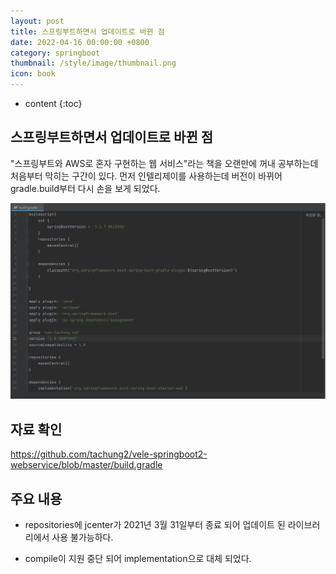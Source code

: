 ```yaml
---
layout: post
title: 스프링부트하면서 업데이트로 바뀐 점
date: 2022-04-16 00:00:00 +0800
category: springboot
thumbnail: /style/image/thumbnail.png
icon: book
---
```



* content
{:toc}









## 스프링부트하면서 업데이트로 바뀐 점

"스프링부트와 AWS로 혼자 구현하는 웹 서비스"라는 책을 오랜만에 꺼내 공부하는데 처음부터 막히는 구간이 있다.
먼저 인텔리제이를 사용하는데 버전이 바뀌어 gradle.build부터 다시 손을 보게 되었다.


<img src="style\image\gradle.png">



## 자료 확인

https://github.com/tachung2/vele-springboot2-webservice/blob/master/build.gradle










## 주요 내용

- repositories에 jcenter가 2021년 3월 31일부터 종료 되어 업데이트 된 라이브러리에서 사용 불가능하다.

- compile이 지원 중단 되어 implementation으로 대체 되었다.